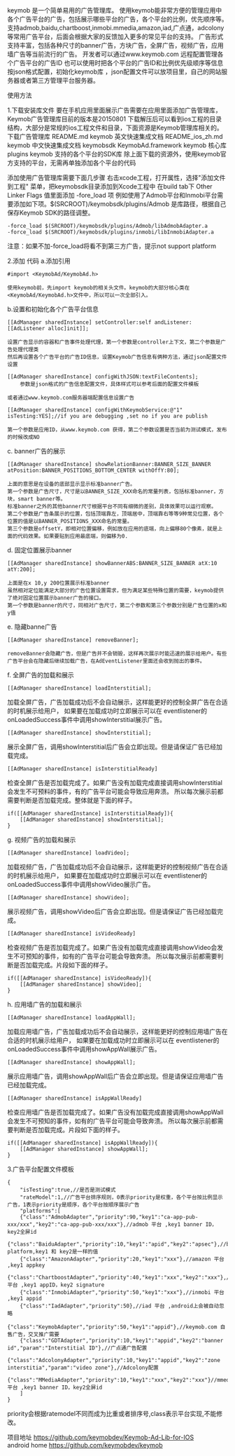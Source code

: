 keymob 是一个简单易用的广告管理库。
使用keymob能非常方便的管理应用中各个广告平台的广告，包括展示哪些平台的广告，各个平台的比例，优先顺序等。
支持admob,baidu,chartboost,inmobi.mmedia,amazon,iad,广点通，adcolony等常用广告平台，后面会根据大家的反馈加入更多的常见平台的支持。
广告形式支持丰富，包括各种尺寸的banner广告，方块广告，全屏广告，视频广告，应用墙广告等当前流行的广告。
开发者可以通过www.keymob.com 远程配置管理各个广告平台的广告ID
也可以使用时把各个平台的广告ID和比例优先级顺序等信息按json格式配置，初始化keymob库 ，json配置文件可以放项目里，自己的网站服务器或者第三方管理平台服务器。


使用方法

1.下载安装库文件
要在手机应用里面展示广告需要在应用里面添加广告管理库，Keymob广告管理库目前的版本是20150801 下载解压后可以看到ios工程的目录结构，大部分是常规的ios工程文件和目录，下面资源是Keymob管理库相关的。 下载广告管理库
README.md keymob 英文快速集成文档
README_ios_zh.md keymob 中文快速集成文档
keymobsdk
KeymobAd.framework keymob 核心库
plugins keymob 支持的各个平台的SDK库
除上面下载的资源外，使用keymob官方支持的平台，无需再单独添加各个平台的代码


添加使用广告管理库需要下面几步骤
右击xcode工程，打开属性，选择"添加文件到工程" 菜单，把keymobsdk目录添加到Xcode工程中
在build tab下 Other Linker Flags 值里面添加 -fore_load 项
例如使用了Admob平台和Inmobi平台需要添加如下项。$(SRCROOT)/keymobsdk/plugins/Admob 是库路径，根据自己保存Keymob SDK的路径调整。

	-force_load $(SRCROOT)/keymobsdk/plugins/Admob/libAdmobAdapter.a
	-force_load $(SRCROOT)/keymobsdk/plugins/inmobi/libInmobiAdapter.a

注意：如果不加-force_load将看不到第三方广告，提示not support platform


2.添加 代码
  a.添加引用

	#import <KeymobAd/KeymobAd.h>

    使用keymob前，先import keymob的相关头文件。keymob的大部分核心类在<KeymobAd/KeymobAd.h>文件中，所以可以一次全部引入。
  
 b.设置和初始化各个广告平台信息

	[[AdManager sharedInstance] setController:self andListener:[[AdListener alloc]init]];

	设置广告显示的容器和广告事件处理代理，第一个参数是controller上下文，第二个参数是广告处理代理类
	然后再设置各个广告平台的广告ID信息，设置Keymob广告信息有俩种方法，通过json配置文件设置

	[[AdManager sharedInstance] configWithJSON:textFileContents];
        参数是json格式的广告信息配置文件，具体样式可以参考后面的配置文件模板

	或者通过www.keymob.com服务器端配置信息设置广告

	[[AdManager sharedInstance] configWithKeymobService:@"1" isTesting:YES];//if you are debugging ,set no if you are publish 

	第一个参数是应用ID，从www.keymob.com 获得，第二个参数设置是否当前为测试模式，发布的时候改成NO

 c. banner广告的展示 

	[[AdManager sharedInstance] showRelationBanner:BANNER_SIZE_BANNER atPosition:BANNER_POSITIONS_BOTTOM_CENTER withOffY:80];

    上面的意思是在设备的底部显示显示标准banner广告。
    第一个参数是广告尺寸，尺寸是以BANNER_SIZE_XXX命名的常量列表，包括标准banner，方块，smart banner等。
    标准banner之外的其他banner尺寸根据平台不同有细微的差别，具体效果可以运行观察。
    第二个参数是广告条展示的位置，包括顶端靠左，顶端居中，顶端靠右等等9种常见位置，各个位置的值是以BANNER_POSITIONS_XXX命名的常量。
    第三个参数是offsetY，即相对位置偏移，例如放在应用的底端，向上偏移80个像素，就是上面的代码效果。如果要贴到应用最底端，则偏移为0.
 
 d. 固定位置展示banner
	
	[[AdManager sharedInstance] showBannerABS:BANNER_SIZE_BANNER atX:10 atY:200];

    上面是在x 10,y 200位置展示标准banner
    虽然相对定位能满足大部分的广告位置设置需求，但为满足某些特殊位置的需要，keymob提供了绝对固定位置展示banner广告的接口。
    第一个参数是banner的尺寸，同相对广告尺寸，第二个参数和第三个参数分别是广告位置的x和y值

 e. 隐藏banne广告
	
	[[AdManager sharedInstance] removeBanner];

    removeBanner会隐藏广告，但是广告并不会销毁，这样再次展示时能迅速的展示给用户。有些广告平台会在隐藏后继续加载广告，在AdEventListener里面还会收到抛出的事件。
    
 f. 全屏广告的加载和展示

	[[AdManager sharedInstance] loadInterstitial];

   加载全屏广告，广告加载成功后不会自动展示，这样能更好的控制全屏广告在合适的时机展示给用户，
   如果要在加载成功时立即展示可以在 eventlistener的 onLoadedSuccess事件中调用showInterstitial展示广告。

	[[AdManager sharedInstance] showInterstitial];

   展示全屏广告，调用showInterstitial后广告会立即出现。但是请保证广告已经加载完成。

	[[AdManager sharedInstance] isInterstitialReady]

   检查全屏广告是否加载完成了。如果广告没有加载完成直接调用showInterstitial会发生不可预料的事件，有的广告平台可能会导致应用奔溃。
   所以每次展示前都需要判断是否加载完成。整体就是下面的样子。

   	if([[AdManager sharedInstance] isInterstitialReady]){
		[[AdManager sharedInstance] showInterstitial];
	}

g. 视频广告的加载和展示

	[[AdManager sharedInstance] loadVideo];

   加载视频广告，广告加载成功后不会自动展示，这样能更好的控制视频广告在合适的时机展示给用户，
   如果要在加载成功时立即展示可以在 eventlistener的 onLoadedSuccess事件中调用showVideo展示广告。

	[[AdManager sharedInstance] showVideo];

   展示视频广告，调用showVideo后广告会立即出现。但是请保证广告已经加载完成。

	[[AdManager sharedInstance] isVideoReady]

   检查视频广告是否加载完成了。如果广告没有加载完成直接调用showVideo会发生不可预知的事件，如有的广告平台可能会导致奔溃。
   所以每次展示前都需要判断是否加载完成。片段如下面的样子。

   	if([[AdManager sharedInstance] isVideoReady]){
		[[AdManager sharedInstance] showVideo];
	}

h. 应用墙广告的加载和展示

	[[AdManager sharedInstance] loadAppWall];

   加载应用墙广告，广告加载成功后不会自动展示，这样能更好的控制应用墙广告在合适的时机展示给用户，
   如果要在加载成功时立即展示可以在 eventlistener的 onLoadedSuccess事件中调用showAppWall展示广告。

	[[AdManager sharedInstance] showAppWall];

   展示应用墙广告，调用showAppWall后广告会立即出现。但是请保证应用墙广告已经加载完成。

	[[AdManager sharedInstance] isAppWallReady]

   检查应用墙广告是否加载完成了。如果广告没有加载完成直接调用showAppWall会发生不可预知的事件，如有的广告平台可能会导致奔溃。
   所以每次展示前都需要判断是否加载完成。片段如下面的样子。

   	if([[AdManager sharedInstance] isAppWallReady]){
		[[AdManager sharedInstance] showAppWall];
	}


3.广告平台配置文件模板

	{
		"isTesting":true,//是否是测试模式
		"rateModel":1,//广告平台排序规则，0表示priority是权重，各个平台按比例显示广告，1表示priority是顺序，各个平台按顺序展示广告
		"platforms":[
		{"class":"AdmobAdapter","priority":90,"key1":"ca-app-pub-xxx/xxx","key2":"ca-app-pub-xxx/xxx"},//admob 平台 ,key1 banner ID，key2全屏id
		{"class":"BaiduAdapter","priority":10,"key1":"apid","key2":"apsec"},//baidu platform,key1 和 key2是一样的值
		{"class":"AmazonAdapter","priority":20,"key1":"xxx"},//amazon 平台 ,key1 appkey
		{"class":"ChartboostAdapter","priority":40,"key1":"xxx","key2":"xxx"},//chartboost 平台 ,key1 appID，key2 signature
		{"class":"InmobiAdapter","priority":50,"key1":"xxx"},//inmobi 平台 ,key1 appid 
		{"class":"IadAdapter","priority":50},//iad 平台 ,android上会被自动忽略
		{"class":"KeymobAdapter","priority":50,"key1":"appid"},//keymob.com 自售广告，交叉推广需要
		{"class":"GDTAdapter","priority":10,"key1":"appid","key2":"banner id","param":"Interstitial ID"},//广点通广告配置
		{"class":"AdcolonyAdapter","priority":10,"key1":"appid","key2":"zone interstitia","param":"video zone"},//Adcolony配置
		{"class":"MMediaAdapter","priority":10,"key1":"xxx","key2":"xxx"}//mmedia 平台 ,key1 banner ID，key2全屏id
		]
	}

priority会根据ratemodel不同而成为比重或者排序号,class表示平台实现,不能修改。


项目地址 https://github.com/keymobdev/Keymob-Ad-Lib-for-IOS <br/>
android home https://github.com/keymobdev/keymob
